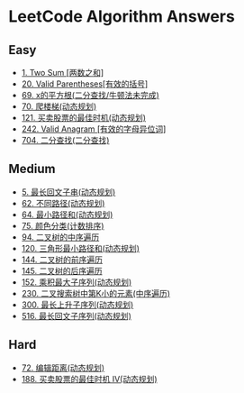 # LeetCode Algorithm Answers

## Easy

- [1. Two Sum [两数之和]](./answers/1.py)
- [20. Valid Parentheses[有效的括号]](./answers/20.py)
- [69. x的平方根(二分查找/牛顿法未完成)](./answers/69.py)
- [70. 爬楼梯(动态规划)](./answers/70.py)
- [121. 买卖股票的最佳时机(动态规划)](./answers/70.py)
- [242. Valid Anagram [有效的字母异位词]](./answers/242.py)
- [704. 二分查找(二分查找)](./answers/704.py)

## Medium

- [5. 最长回文子串(动态规划)](./answers/5.py)
- [62. 不同路径(动态规划)](./answers/62.py)
- [64. 最小路径和(动态规划)](./answers/64.py)
- [75. 颜色分类(计数排序)](./answers/75.py)
- [94. 二叉树的中序遍历](./answers/94.py)
- [120. 三角形最小路径和(动态规划)](./answers/120.py)
- [144. 二叉树的前序遍历](./answers/144.py)
- [145. 二叉树的后序遍历](./answers/145.py)
- [152. 乘积最大子序列(动态规划)](./answers/152.py)
- [230. 二叉搜索树中第K小的元素(中序遍历)](./answers/230.py)
- [300. 最长上升子序列(动态规划)](./answers/300.py)
- [516. 最长回文子序列(动态规划)](./answers/516.py)

## Hard

- [72. 编辑距离(动态规划)](./answers/72.py)
- [188. 买卖股票的最佳时机 IV(动态规划)](./answers/188.py)